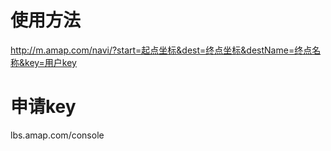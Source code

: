 # 使用方法
http://m.amap.com/navi/?start=起点坐标&dest=终点坐标&destName=终点名称&key=用户key
# 申请key
lbs.amap.com/console